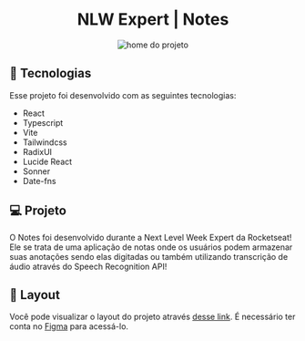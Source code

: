 <h1 align="center">NLW Expert | Notes</h1>

<p align= "center">
  <img alt="home do projeto" src="./github/expert-note.png">
</p>

## 🚀 Tecnologias

Esse projeto foi desenvolvido com as seguintes tecnologias:

- React
- Typescript
- Vite
- Tailwindcss
- RadixUI
- Lucide React
- Sonner
- Date-fns

## 💻 Projeto

O Notes foi desenvolvido durante a Next Level Week Expert da Rocketseat! Ele se trata de uma aplicação de notas onde os usuários podem armazenar suas anotações sendo elas digitadas ou também utilizando transcrição de áudio através do Speech Recognition API!

## 🔖 Layout

Você pode visualizar o layout do projeto através [desse link](https://www.figma.com/community/file/1336456128647909148). É necessário ter conta no [Figma](https://figma.com) para acessá-lo.
